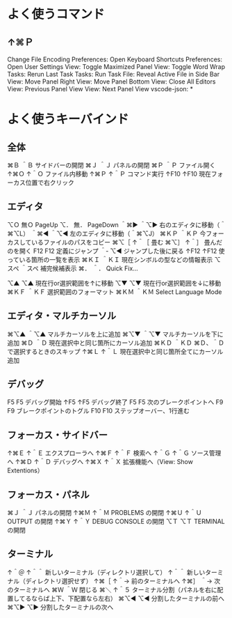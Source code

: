 
# よく使うコマンド

## ↑⌘Ｐ
Change File Encoding
Preferences: Open Keyboard Shortcuts
Preferences: Open User Settings
View: Toggle Maximized Panel
View: Toggle Word Wrap
Tasks: Rerun Last Task
Tasks: Run Task
File: Reveal Active File in Side Bar
View: Move Panel Right
View: Move Panel Bottom
View: Close All Editors
View: Previous Panel View
View: Next Panel View
vscode-json: *

# よく使うキーバインド

## 全体
⌘Ｂ   ＾Ｂ   サイドバーの開閉
⌘Ｊ   ＾Ｊ   パネルの開閉
⌘Ｐ   ＾Ｐ   ファイル開く
↑⌘Ｏ ↑＾Ｏ ファイル内移動
↑⌘Ｐ ↑＾Ｐ コマンド実行
↑F10  ↑F10  現在フォーカス位置で右クリック

## エディタ
⌥Ｏ     無Ｏ     PageUp
⌥．     無．     PageDown
＾⌘▶   ＾⌥▶   右のエディタに移動（＾⌘⌥L）
＾⌘◀   ＾⌥◀   左のエディタに移動（＾⌘⌥J）
⌘ＫＰ   ＾ＫＰ   今フォーカスしているファイルのパスをコピー
⌘⌥［   ↑＾［   畳む
⌘⌥］   ↑＾］   畳んだのを開く
F12      F12      定義にジャンプ
＾‐     ⌥◀     ジャンプした後に戻る
↑F12    ↑F12    使っている箇所の一覧を表示
⌘ＫＩ   ＾ＫＩ   現在シンボルの型などの情報表示
⌥スペ   ＾スペ   補完候補表示
⌘．     ＾．     Quick Fix...

⌥▲     ⌥▲     現在行or選択範囲を↑に移動
⌥▼     ⌥▼     現在行or選択範囲を↓に移動
⌘ＫＦ   ＾ＫＦ   選択範囲のフォーマット
⌘ＫＭ   ＾ＫＭ   Select Language Mode

## エディタ・マルチカーソル
⌘⌥▲   ＾⌥▲   マルチカーソルを上に追加
⌘⌥▼   ＾⌥▼   マルチカーソルを下に追加
⌘Ｄ     ＾Ｄ     現在選択中と同じ箇所にカーソル追加
⌘ＫＤ   ＾ＫＤ   ⌘Ｄ、＾Ｄで選択するときのスキップ
↑⌘Ｌ   ↑＾Ｌ   現在選択中と同じ箇所全てにカーソル追加

## デバッグ
F5     F5   デバッグ開始
↑F5   ↑F5 デバッグ終了
F5     F5   次のブレークポイントへ
F9     F9   ブレークポイントのトグル
F10    F10  ステップオーバー、1行進む

## フォーカス・サイドバー
↑⌘Ｅ ↑＾Ｅ エクスプローラへ
↑⌘Ｆ ↑＾Ｆ 検索へ
↑＾Ｇ ↑＾Ｇ ソース管理へ
↑⌘Ｄ ↑＾Ｄ デバッグへ
↑⌘Ｘ ↑＾Ｘ 拡張機能へ（View: Show Extentions）

## フォーカス・パネル
⌘Ｊ   ＾Ｊ   パネルの開閉
↑⌘Ｍ ↑＾Ｍ PROBLEMS の開閉
↑⌘Ｕ ↑＾Ｕ OUTPUT の開閉
↑⌘Ｙ ↑＾Ｙ DEBUG CONSOLE の開閉
⌥Ｔ   ⌥Ｔ   TERMINAL の開閉

## ターミナル
↑＾＠ ↑＾＾ 新しいターミナル（ディレクトリ選択して）
↑＾＾        新しいターミナル（ディレクトリ選択せず）
↑⌘［ ↑＾→ 前のターミナルへ
↑⌘］ ＾→   次のターミナルへ
⌘Ｗ   ＾Ｗ   閉じる
⌘＼   ↑＾５ ターミナル分割（パネルを右に配置してるならば上下、下配置なら左右）
⌘⌥◀ ⌥◀   分割したターミナルの前へ
⌘⌥▶ ⌥▶   分割したターミナルの次へ
